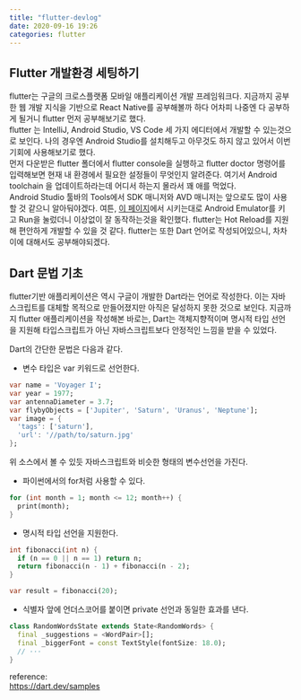 ```yaml
---
title: "flutter-devlog"
date: 2020-09-16 19:26
categories: flutter
---
```

## Flutter 개발환경 세팅하기  
  flutter는 구글의 크로스플랫폼 모바일 애플리케이션 개발 프레임워크다. 
지금까지 공부한 웹 개발 지식을 기반으로 React Native를 공부해볼까 하다 어차피 나중엔 다 공부하게 될거니 flutter 먼저 공부해보기로 했다.  
  flutter 는 IntelliJ, Android Studio, VS Code 세 가지 에디터에서 개발할 수 있는것으로 보인다. 
나의 경우엔 Android Studio를 설치해두고 아무것도 하지 않고 있어서 이번 기회에 사용해보기로 했다.  
 먼저 다운받은 flutter 폴더에서 flutter console을 실행하고 flutter doctor 명령어를 입력해보면 현재 내 환경에서 필요한 설정들이 무엇인지 알려준다. 
여기서 Android toolchain 을 업데이트하라는데 어디서 하는지 몰라서 꽤 애를 먹었다.  
  Android Studio 툴바의 Tools에서 SDK 매니저와 AVD 매니저는 앞으로도 많이 사용할 것 같으니 알아둬야겠다. 
여튼, [이 페이지]에서 시키는대로 Android Emulator를 키고 Run을 눌렀더니 이상없이 잘 동작하는것을 확인했다. 
flutter는 Hot Reload를 지원해 편안하게 개발할 수 있을 것 같다. flutter는 또한 Dart 언어로 작성되어있으니, 차차 이에 대해서도 공부해야되겠다.  


## Dart 문법 기초
  flutter기반 애플리케이션은 역시 구글이 개발한 Dart라는 언어로 작성한다. 이는 자바스크립트를 대체할 목적으로 만들어졌지만 아직은 달성하지 못한 것으로 보인다. 
지금까지 flutter 애플리케이션을 작성해본 바로는, Dart는 객체지향적이며 명시적 타입 선언을 지원해 타입스크립트가 아닌 자바스크립트보다 안정적인 느낌을 받을 수 있었다.   
   
  Dart의 간단한 문법은 다음과 같다.
* 변수 타입은 var 키워드로 선언한다.
``` dart
var name = 'Voyager I';
var year = 1977;
var antennaDiameter = 3.7;
var flybyObjects = ['Jupiter', 'Saturn', 'Uranus', 'Neptune'];
var image = {
  'tags': ['saturn'],
  'url': '//path/to/saturn.jpg'
};
```
위 소스에서 볼 수 있듯 자바스크립트와 비슷한 형태의 변수선언을 가진다.  
 * 파이썬에서의 for처럼 사용할 수 있다.
``` dart
for (int month = 1; month <= 12; month++) {
  print(month);
}
```
 * 명시적 타입 선언을 지원한다.
``` dart
int fibonacci(int n) {
  if (n == 0 || n == 1) return n;
  return fibonacci(n - 1) + fibonacci(n - 2);
}

var result = fibonacci(20);
```
 * 식별자 앞에 언더스코어를 붙이면 private 선언과 동일한 효과를 낸다.
``` dart
class RandomWordsState extends State<RandomWords> {
  final _suggestions = <WordPair>[];
  final _biggerFont = const TextStyle(fontSize: 18.0);
  // ···
}
```
  
  
reference:  
https://dart.dev/samples
 
 [이 페이지]: https://flutter-ko.dev/docs/get-started/test-drive?tab=androidstudio#create-app
